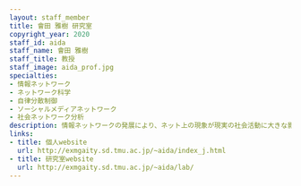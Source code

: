 ```yaml
---
layout: staff_member
title: 會田 雅樹 研究室
copyright_year: 2020
staff_id: aida
staff_name: 會田 雅樹
staff_title: 教授
staff_image: aida_prof.jpg
specialties:
- 情報ネットワーク
- ネットワーク科学
- 自律分散制御
- ソーシャルメディアネットワーク
- 社会ネットワーク分析
description: 情報ネットワークの発展により、ネット上の現象が現実の社会活動に大きな影響を与える状況になっています。特に、ネット炎上などの破壊的なダイナミクスは、一部の被災者への悪影響に留まらず、幅広い社会的損失を招く危険性があります。本研究室での最新テーマでは、ネット炎上の発生原因を工学的に理解し、その発生の抑制を実現する研究に取り組んでおり、そこでは情報ネットワーク工学と量子論とが自然に融合した世界が現れます。
links:
- title: 個人website
  url: http://exmgaity.sd.tmu.ac.jp/~aida/index_j.html
- title: 研究室website
  url: http://exmgaity.sd.tmu.ac.jp/~aida/lab/
---
```

